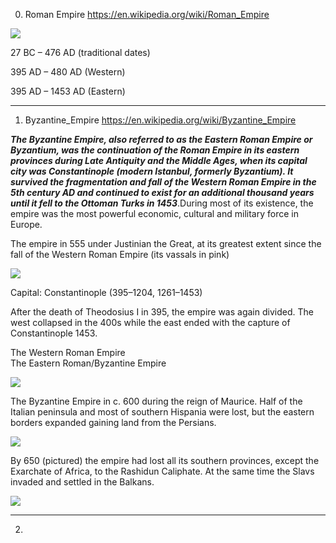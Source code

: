0) Roman Empire
https://en.wikipedia.org/wiki/Roman_Empire

![](https://upload.wikimedia.org/wikipedia/commons/0/00/Roman_Empire_Trajan_117AD.png)

27 BC – 476 AD (traditional dates)

395 AD – 480 AD (Western)

395 AD – 1453 AD (Eastern)





-------------------------------------------------------------------------------------------------------------------


1) Byzantine_Empire
https://en.wikipedia.org/wiki/Byzantine_Empire

***The Byzantine Empire, also referred to as the Eastern Roman Empire or Byzantium, was the continuation of the Roman Empire in its eastern provinces during Late Antiquity and the Middle Ages, when its capital city was Constantinople (modern Istanbul, formerly Byzantium). It survived the fragmentation and fall of the Western Roman Empire in the 5th century AD and continued to exist for an additional thousand years until it fell to the Ottoman Turks in 1453***.During most of its existence, the empire was the most powerful economic, cultural and military force in Europe. 

The empire in 555 under Justinian the Great, at its greatest extent since the fall of the Western Roman Empire (its vassals in pink)

![](https://upload.wikimedia.org/wikipedia/commons/9/9b/Justinian555AD.png)

Capital:	Constantinople (395–1204, 1261–1453)


After the death of Theodosius I in 395, the empire was again divided. The west collapsed in the 400s while the east ended with the capture of Constantinople 1453.

The Western Roman Empire \
The Eastern Roman/Byzantine Empire
  
![](https://upload.wikimedia.org/wikipedia/commons/7/78/Roman-empire-395AD.svg)


The Byzantine Empire in c. 600 during the reign of Maurice. Half of the Italian peninsula and most of southern Hispania were lost, but the eastern borders expanded gaining land from the Persians.

![](https://upload.wikimedia.org/wikipedia/commons/7/77/Byzantine_and_Sassanid_Empires_in_600_CE.png)


By 650 (pictured) the empire had lost all its southern provinces, except the Exarchate of Africa, to the Rashidun Caliphate. At the same time the Slavs invaded and settled in the Balkans.

![](https://upload.wikimedia.org/wikipedia/commons/6/64/Byzantiumby650AD.svg)


-------------------------------------------------------------------------------------------------------------------------

2) 

